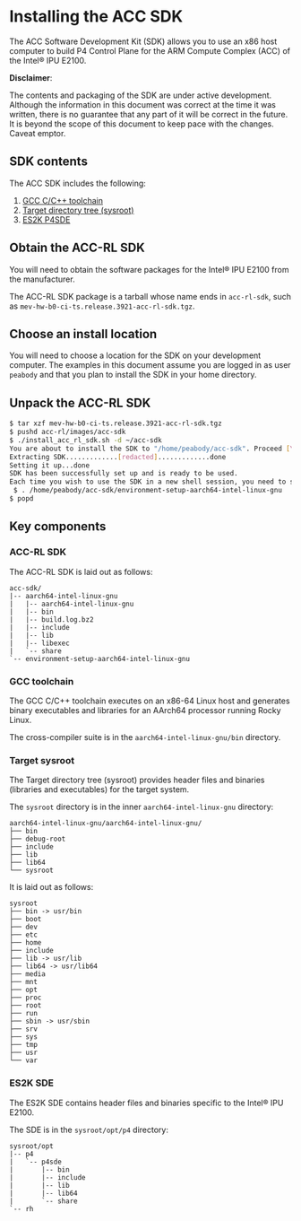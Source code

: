 # Installing the ACC SDK

The ACC Software Development Kit (SDK) allows you to use an x86 host
computer to build P4 Control Plane for the ARM Compute Complex (ACC) of the
Intel&reg; IPU E2100.

**Disclaimer**:

The contents and packaging of the SDK are under active development.
Although the information in this document was correct at the time it was
written, there is no guarantee that any part of it will be correct in
the future.
It is beyond the scope of this document to keep pace with the changes.
Caveat emptor.

## SDK contents

The ACC SDK includes the following:

1. [GCC C/C++ toolchain](#gcc-toolchain)
2. [Target directory tree (sysroot)](#target-sysroot)
3. [ES2K P4SDE](#es2k-sde)

## Obtain the ACC-RL SDK

You will need to obtain the software packages for the Intel&reg; IPU E2100
from the manufacturer.

The ACC-RL SDK package is a tarball whose name ends in `acc-rl-sdk`, such
as `mev-hw-b0-ci-ts.release.3921-acc-rl-sdk.tgz`.

## Choose an install location

You will need to choose a location for the SDK on your development computer.
The examples in this document assume you are logged in as user `peabody` and
that you plan to install the SDK in your home directory.

## Unpack the ACC-RL SDK

```bash
$ tar xzf mev-hw-b0-ci-ts.release.3921-acc-rl-sdk.tgz
$ pushd acc-rl/images/acc-sdk
$ ./install_acc_rl_sdk.sh -d ~/acc-sdk
You are about to install the SDK to "/home/peabody/acc-sdk". Proceed [Y/n]? y
Extracting SDK.............[redacted].............done
Setting it up...done
SDK has been successfully set up and is ready to be used.
Each time you wish to use the SDK in a new shell session, you need to source the environment setup script e.g.
 $ . /home/peabody/acc-sdk/environment-setup-aarch64-intel-linux-gnu
$ popd
```

## Key components

### ACC-RL SDK

The  ACC-RL SDK is laid out as follows:

```text
acc-sdk/
|-- aarch64-intel-linux-gnu
|   |-- aarch64-intel-linux-gnu
|   |-- bin
|   |-- build.log.bz2
|   |-- include
|   |-- lib
|   |-- libexec
|   `-- share
`-- environment-setup-aarch64-intel-linux-gnu
```

### GCC toolchain

The GCC C/C++ toolchain executes on an x86-64 Linux host and generates binary
executables and libraries for an AArch64 processor running Rocky Linux.

The cross-compiler suite is in the `aarch64-intel-linux-gnu/bin` directory.

### Target sysroot

The Target directory tree (sysroot) provides header files and binaries
(libraries and executables) for the target system.

The `sysroot` directory is in the inner `aarch64-intel-linux-gnu` directory:

```text
aarch64-intel-linux-gnu/aarch64-intel-linux-gnu/
├── bin
├── debug-root
├── include
├── lib
├── lib64
└── sysroot
```

It is laid out as follows:

```text
sysroot
├── bin -> usr/bin
├── boot
├── dev
├── etc
├── home
├── include
├── lib -> usr/lib
├── lib64 -> usr/lib64
├── media
├── mnt
├── opt
├── proc
├── root
├── run
├── sbin -> usr/sbin
├── srv
├── sys
├── tmp
├── usr
└── var
```

### ES2K SDE

The ES2K SDE contains header files and binaries specific to the
Intel&reg; IPU E2100.

The SDE is in the `sysroot/opt/p4` directory:

```text
sysroot/opt
|-- p4
|   `-- p4sde
|       |-- bin
|       |-- include
|       |-- lib
|       |-- lib64
|       `-- share
`-- rh
```
